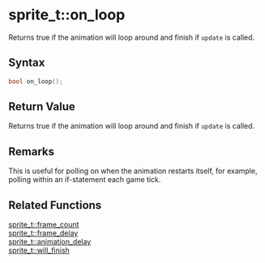 # sprite_t::on_loop

Returns true if the animation will loop around and finish if `update` is called.

## Syntax

```cpp
bool on_loop();
```

## Return Value

Returns true if the animation will loop around and finish if `update` is called.

## Remarks

This is useful for polling on when the animation restarts itself, for example, polling within an if-statement each game tick.

## Related Functions

[sprite_t::frame_count](https://github.com/RandyGaul/cute_framework/blob/master/doc/graphics/sprite/frame_count.md)  
[sprite_t::frame_delay](https://github.com/RandyGaul/cute_framework/blob/master/doc/graphics/sprite/frame_delay.md)  
[sprite_t::animation_delay](https://github.com/RandyGaul/cute_framework/blob/master/doc/graphics/sprite/animation_delay.md)  
[sprite_t::will_finish](https://github.com/RandyGaul/cute_framework/blob/master/doc/graphics/sprite/will_finish.md)  
